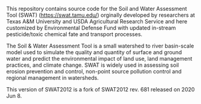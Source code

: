 This repository contains source code for the Soil and Water Assessment Tool (SWAT) (https://swat.tamu.edu/)
orginally developed by researchers at Texas A&M University and USDA Agricultural Research Service and here customized by Environmental Defense Fund with updated in-stream pesticide/toxic chemical fate and transport processes. 

The Soil & Water Assessment Tool is a small watershed to river basin-scale model used to simulate the quality and quantity of surface and ground water and predict the environmental impact of land use, land management practices, and climate change. SWAT is widely used in assessing soil erosion prevention and control, non-point source pollution control and regional management in watersheds.

This version of SWAT2012 is a fork of SWAT2012 rev. 681 released on 2020 Jun 8. 
